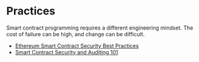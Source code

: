 # Practices

Smart contract programming requires a different engineering mindset. The cost of failure can be high, and change can be difficult.

- [Ethereum Smart Contract Security Best Practices](https://consensys.github.io/smart-contract-best-practices/)
- [Smart Contract Security and Auditing 101](https://youtu.be/0aJfCug1zTM)